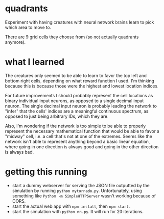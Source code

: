 # quadrants

Experiment with having creatures with neural network brains learn
to pick which area to move to.

There are 9 grid cells they choose from (so not actually
quadrants anymore).

# what I learned

The creatures only seemed to be able to learn to favor the top
left and bottom right cells, depending on what reward function I
used. I'm thinking because this is because those were the highest
and lowest location indices.

For future improvements I should probably represent the cell
locations as binary individual input neurons, as opposed to a
single decimal input neuron. The single decimal input neuron is
probably leading the network to "infer" that the cells' indices
are a meaningful continuous spectrum, as opposed to just being
arbitrary IDs, which they are.

Also, I'm wondering if the network is too simple to be able to
properly represent the necessary mathematical function that would
be able to favor a "midway" cell, i.e. a cell that's not at one
of the extremes. Seems like the network isn't able to represent
anything beyond a basic linear equation, where going in one
direction is always good and going in the other direction is
always bad.

# getting this running

- start a dummy webserver for serving the JSON file outputted by
  the simulation by running `python mytornado.py`.
  Unfortunately, using something like `Pythom -m
  SimpleHTTPServer` wasn't working because of CORS.
- start the actual web app with `npm install`, then `npm start`.
- start the simulation with `python nn.py`. It will run for 20
  iterations.
